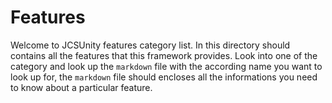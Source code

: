 # Features

Welcome to JCSUnity features category list. In this directory 
should contains all the features that this framework provides. 
Look into one of the category and look up the `markdown` file 
with the according name you want to look up for, the `markdown` 
file should encloses all the informations you need to know about 
a particular feature. 
